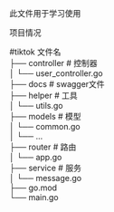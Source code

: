 此文件用于学习使用

项目情况   

  
  
#tiktok  文件名    
├── controller                   # 控制器  
│   └── user_controller.go   
├── docs                     # swagger文件     
├── helper                   # 工具  
│   └── utils.go             
├── models                   # 模型  
│   └── common.go     
│   └── ...   
├── router                   # 路由    
│   └── app.go   
├── service                  # 服务    
│   └── message.go    
├── go.mod   
└── main.go   
